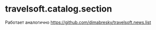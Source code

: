 # travelsoft.catalog.section

Работает аналогично https://github.com/dimabresky/travelsoft.news.list
